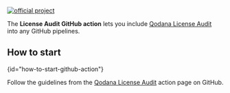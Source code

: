 [//]: # (title: License Audit GitHub action)

[![official project](https://jb.gg/badges/official-flat-square.svg)](https://confluence.jetbrains.com/display/ALL/JetBrains+on+GitHub)

> <include src="lib_qd.xml" include-id="eap-warning"/>

The **License Audit GitHub action** lets you include [Qodana License Audit](about-license-audit.md) into any GitHub pipelines.

## How to start
{id="how-to-start-github-action"}

Follow the guidelines from the [Qodana License Audit](https://github.com/JetBrains/qodana-license-audit-action) action page on GitHub.
